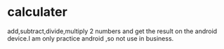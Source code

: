 # calculater
add,subtract,divide,multiply 2 numbers and get the result on the android device.I am only practice android ,so not use in business.
